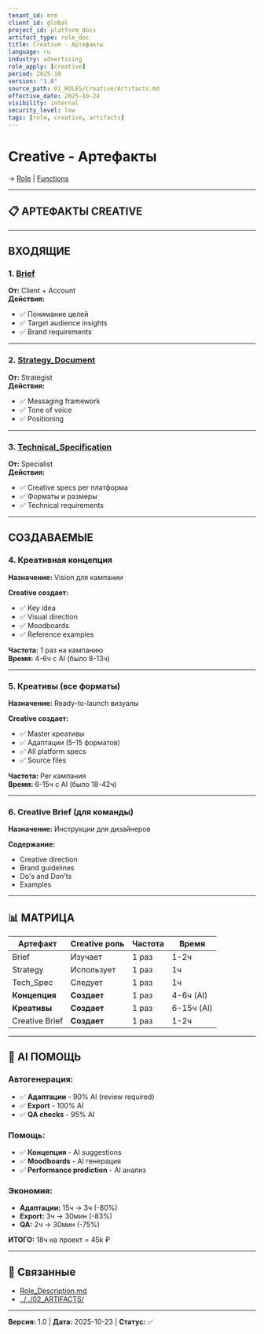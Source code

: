 ```yaml
---
tenant_id: mrm
client_id: global
project_id: platform_docs
artifact_type: role_doc
title: Creative - Артефакты
language: ru
industry: advertising
role_apply: [creative]
period: 2025-10
version: "1.0"
source_path: 01_ROLES/Creative/Artifacts.md
effective_date: 2025-10-24
visibility: internal
security_level: low
tags: [role, creative, artifacts]
---
```


# Creative - Артефакты

→ [Role](./Role_Description.md) | [Functions](./Functions.md)

---

## 📋 АРТЕФАКТЫ CREATIVE

---

## ВХОДЯЩИЕ

### 1. [Brief](../../02_ARTIFACTS/Brief/)
**От:** Client + Account  
**Действия:**
- ✅ Понимание целей
- ✅ Target audience insights
- ✅ Brand requirements

---

### 2. [Strategy_Document](../../02_ARTIFACTS/Strategy_Document/)
**От:** Strategist  
**Действия:**
- ✅ Messaging framework
- ✅ Tone of voice
- ✅ Positioning

---

### 3. [Technical_Specification](../../02_ARTIFACTS/Technical_Specification/)
**От:** Specialist  
**Действия:**
- ✅ Creative specs per платформа
- ✅ Форматы и размеры
- ✅ Technical requirements

---

## СОЗДАВАЕМЫЕ

### 4. Креативная концепция
**Назначение:** Vision для кампании

**Creative создает:**
- ✅ Key idea
- ✅ Visual direction
- ✅ Moodboards
- ✅ Reference examples

**Частота:** 1 раз на кампанию  
**Время:** 4-6ч с AI (было 8-13ч)

---

### 5. Креативы (все форматы)
**Назначение:** Ready-to-launch визуалы

**Creative создает:**
- ✅ Master креативы
- ✅ Адаптации (5-15 форматов)
- ✅ All platform specs
- ✅ Source files

**Частота:** Per кампания  
**Время:** 6-15ч с AI (было 18-42ч)

---

### 6. Creative Brief (для команды)
**Назначение:** Инструкции для дизайнеров

**Содержание:**
- Creative direction
- Brand guidelines
- Do's and Don'ts
- Examples

---

## 📊 МАТРИЦА

| Артефакт | Creative роль | Частота | Время |
|----------|--------------|---------|-------|
| Brief | Изучает | 1 раз | 1-2ч |
| Strategy | Использует | 1 раз | 1ч |
| Tech_Spec | Следует | 1 раз | 1ч |
| **Концепция** | **Создает** | 1 раз | 4-6ч (AI) |
| **Креативы** | **Создает** | 1 раз | 6-15ч (AI) |
| Creative Brief | **Создает** | 1 раз | 1-2ч |

---

## 🤖 AI ПОМОЩЬ

### Автогенерация:
- ✅ **Адаптации** - 90% AI (review required)
- ✅ **Export** - 100% AI
- ✅ **QA checks** - 95% AI

### Помощь:
- ✅ **Концепция** - AI suggestions
- ✅ **Moodboards** - AI генерация
- ✅ **Performance prediction** - AI анализ

### Экономия:
- **Адаптации:** 15ч → 3ч (-80%)
- **Export:** 3ч → 30мин (-83%)
- **QA:** 2ч → 30мин (-75%)

**ИТОГО:** 18ч на проект = 45k ₽

---

## 🔗 Связанные

- [Role_Description.md](./Role_Description.md)
- [../../02_ARTIFACTS/](../../02_ARTIFACTS/)

---

**Версия:** 1.0 | **Дата:** 2025-10-23 | **Статус:** ✅


